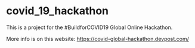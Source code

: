 # covid_19_hackathon

This is a project for the #BuildforCOVID19 Global Online Hackathon. 

More info is on this website: https://covid-global-hackathon.devpost.com/

